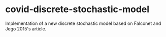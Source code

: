 # covid-discrete-stochastic-model
Implementation of a new discrete stochastic model based on Falconet and Jego 2015's article.
